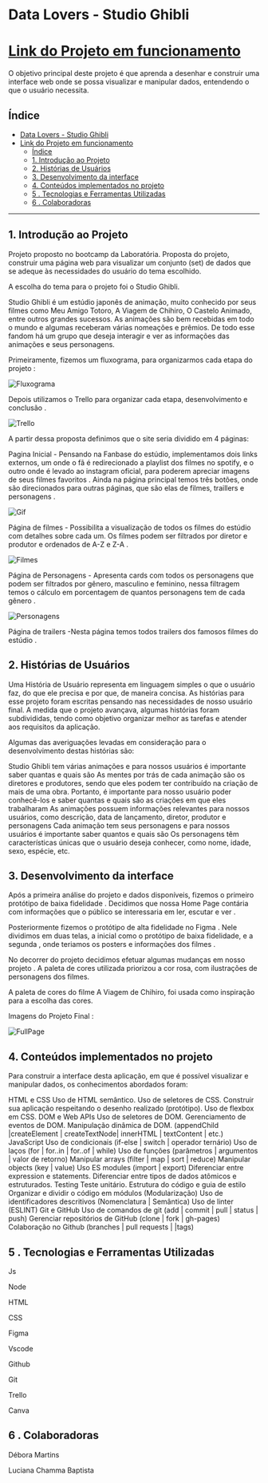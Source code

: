# Data Lovers - Studio Ghibli

# [ Link do Projeto em funcionamento](https://deboramds.github.io/SAP008-data-lovers/src/index.html)


O objetivo principal deste projeto é que aprenda a desenhar e construir uma interface web onde se possa visualizar e manipular dados, entendendo o que o usuário necessita.

## Índice

- [Data Lovers - Studio Ghibli](#data-lovers---studio-ghibli)
- [ Link do Projeto em funcionamento](#-link-do-projeto-em-funcionamento)
  - [Índice](#índice)
  - [1. Introdução ao Projeto](#1-introdução-ao-projeto)
  - [2. Histórias de Usuários](#2-histórias-de-usuários)
  - [3. Desenvolvimento da interface](#3-desenvolvimento-da-interface)
  - [4. Conteúdos implementados no projeto](#4-conteúdos-implementados-no-projeto)
  - [5 . Tecnologias e Ferramentas Utilizadas](#5--tecnologias-e-ferramentas-utilizadas)
  - [6 . Colaboradoras](#6--colaboradoras)

***


## 1. Introdução ao Projeto

Projeto proposto no bootcamp da Laboratória. Proposta do projeto, construir uma página web para visualizar um conjunto (set) de dados que se adeque às necessidades do usuário do tema escolhido.

A escolha do tema para o projeto foi o Studio Ghibli.

Studio Ghibli é um estúdio japonês de animação, muito conhecido por seus filmes como Meu Amigo Totoro, A Viagem de Chihiro, O Castelo Animado, entre outros grandes sucessos. As animações são bem recebidas em todo o mundo e algumas receberam várias nomeações e prêmios. De todo esse fandom há um grupo que deseja interagir e ver as informações das animações e seus personagens.

Primeiramente, fizemos um fluxograma, para organizarmos cada etapa do projeto :

![Fluxograma](src/Imagem/fluxograma.jpg)

Depois utilizamos o Trello para organizar cada etapa, desenvolvimento e conclusão .

![Trello](src/Imagem/trello.png)

A partir dessa proposta definimos que o site seria dividido em 4 páginas:

Pagina Inicial - Pensando na Fanbase do estúdio, implementamos dois links externos, um onde o fã é redirecionado a playlist dos filmes no spotify, e o outro onde é levado ao instagram oficial, para poderem apreciar imagens de seus filmes favoritos . 
    Ainda na página principal temos três botões, onde são direcionados para outras páginas, que são elas de filmes, traillers e personagens .

![Gif](src/Imagem/Data-Lovers-gif.gif)

Página de filmes - Possibilita a visualização de todos os filmes do estúdio com detalhes sobre cada um. Os filmes podem ser filtrados por diretor e produtor e ordenados de A-Z e Z-A .

![Filmes](src/Imagem/pagina-filmes.png)

Página de Personagens - Apresenta cards com todos os personagens que podem ser filtrados por gênero, masculino e feminino, nessa filtragem temos o cálculo em porcentagem de quantos personagens tem de cada gênero .

![Personagens](src/Imagem/pagina-personagens.png)

Página de trailers -Nesta página temos todos trailers dos famosos filmes do estúdio . 


## 2. Histórias de Usuários

Uma História de Usuário representa em linguagem simples o que o usuário faz, do que ele precisa e por que, de maneira concisa. As histórias para esse projeto foram escritas pensando nas necessidades de nosso usuário final. A medida que o projeto avançava, algumas histórias foram subdivididas, tendo como objetivo organizar melhor as tarefas e atender aos requisitos da aplicação.

Algumas das averiguações levadas em consideração para o desenvolvimento destas histórias são:

Studio Ghibli tem várias animações e para nossos usuários é importante saber quantas e quais são
As mentes por trás de cada animação são os diretores e produtores, sendo que eles podem ter contribuído na criação de mais de uma obra. Portanto, é importante para nosso usuário poder conhecê-los e saber quantas e quais são as criações em que eles trabalharam
As animações possuem informações relevantes para nossos usuários, como descrição, data de lançamento, diretor, produtor e personagens
Cada animação tem seus personagens e para nossos usuários é importante saber quantos e quais são
Os personagens têm características únicas que o usuário deseja conhecer, como nome, idade, sexo, espécie, etc.


## 3. Desenvolvimento da interface

Após a primeira análise do projeto e dados disponíveis, fizemos o primeiro protótipo de baixa fidelidade . Decidimos que nossa Home Page contária com informações que o público se interessaria em ler, escutar e ver .

Posteriormente fizemos o protótipo de alta fidelidade no Figma . Nele dividimos em duas telas, a inicial como o protótipo de baixa fidelidade, e a segunda , onde teriamos os posters e informações dos filmes . 

No decorrer do projeto decidimos efetuar algumas mudanças em nosso projeto . A paleta de cores utilizada priorizou a cor rosa, com ilustrações de personagens dos filmes.

A paleta de cores do filme A Viagem de Chihiro, foi usada como inspiração para a escolha das cores.

Imagens do Projeto Final :

![FullPage](src/Imagem/Data-Lovers-full.png)


## 4. Conteúdos implementados no projeto 


Para construir a interface desta aplicação, em que é possível visualizar e manipular dados, os conhecimentos abordados foram:

HTML e CSS
Uso de HTML semântico.
Uso de seletores de CSS.
Construir sua aplicação respeitando o desenho realizado (protótipo).
Uso de flexbox em CSS.
DOM e Web APIs
Uso de seletores de DOM.
Gerenciamento de eventos de DOM.
Manipulação dinâmica de DOM. (appendChild |createElement | createTextNode| innerHTML | textContent | etc.)
JavaScript
Uso de condicionais (if-else | switch | operador ternário)
Uso de laços (for | for..in | for..of | while)
Uso de funções (parâmetros | argumentos | valor de retorno)
Manipular arrays (filter | map | sort | reduce)
Manipular objects (key | value)
Uso ES modules (import | export)
Diferenciar entre expression e statements.
Diferenciar entre tipos de dados atômicos e estruturados.
Testing
Teste unitário.
Estrutura do código e guia de estilo
Organizar e dividir o código em módulos (Modularização)
Uso de identificadores descritivos (Nomenclatura | Semântica)
Uso de linter (ESLINT)
Git e GitHub
Uso de comandos de git (add | commit | pull | status | push)
Gerenciar repositórios de GitHub (clone | fork | gh-pages)
Colaboração no Github (branches | pull requests | |tags)

## 5 . Tecnologias e Ferramentas Utilizadas

Js

Node

HTML

CSS 

Figma 

Vscode 

Github 

Git

Trello

Canva


## 6 . Colaboradoras

Débora Martins

Luciana Chamma Baptista



